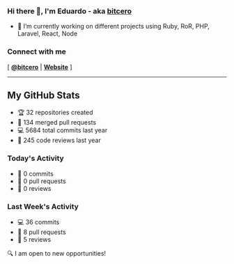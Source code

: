 ### Hi there 👋, I'm Eduardo - aka [bitcero](https://bitcero.dev)

- 🔭 I’m currently working on different projects using Ruby, RoR, PHP, Laravel, React, Node

### Connect with me

[ [**@bitcero**](https://twitter.com/bitcero/) |
[**Website**](https://eduardocortes.mx) ]

---

<!--SECTION:stats-->
## My GitHub Stats

- 🏆 32 repositories created
- 🔀 134 merged pull requests
- 💻 5684 total commits last year
- 🧐 245 code reviews last year

### Today's Activity

- 📝 0 commits
- 🤝 0 pull requests
- 👀 0 reviews

### Last Week's Activity

- 💻 36 commits
- 🤝 8 pull requests
- 👀 5 reviews

🔍 I am open to new opportunities!
  <!--/SECTION:stats-->
